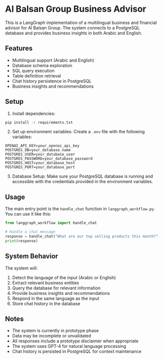# Al Balsan Group Business Advisor

This is a LangGraph implementation of a multilingual business and financial advisor for Al Balsan Group. The system connects to a PostgreSQL database and provides business insights in both Arabic and English.

## Features

- Multilingual support (Arabic and English)
- Database schema exploration
- SQL query execution
- Table definition retrieval
- Chat history persistence in PostgreSQL
- Business insights and recommendations

## Setup

1. Install dependencies:
```bash
pip install -r requirements.txt
```

2. Set up environment variables:
Create a `.env` file with the following variables:
```
OPENAI_API_KEY=your_openai_api_key
POSTGRES_DB=your_database_name
POSTGRES_USER=your_database_user
POSTGRES_PASSWORD=your_database_password
POSTGRES_HOST=your_database_host
POSTGRES_PORT=your_database_port
```

3. Database Setup:
Make sure your PostgreSQL database is running and accessible with the credentials provided in the environment variables.

## Usage

The main entry point is the `handle_chat` function in `langgraph_workflow.py`. You can use it like this:

```python
from langgraph_workflow import handle_chat

# Handle a chat message
response = handle_chat("What are our top selling products this month?")
print(response)
```

## System Behavior

The system will:
1. Detect the language of the input (Arabic or English)
2. Extract relevant business entities
3. Query the database for relevant information
4. Provide business insights and recommendations
5. Respond in the same language as the input
6. Store chat history in the database

## Notes

- The system is currently in prototype phase
- Data may be incomplete or unvalidated
- All responses include a prototype disclaimer when appropriate
- The system uses GPT-4 for natural language processing
- Chat history is persisted in PostgreSQL for context maintenance 